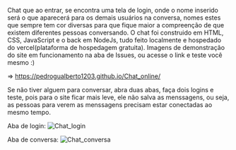 Chat que ao entrar, se encontra uma tela de login, onde o nome inserido será o que aparecerá para os demais usuários na conversa, nomes estes que sempre tem cor diversas para que fique maior a compreenção de que existem diferentes pessoas conversando. O chat foi construido em HTML, CSS, JavaScript e o back em NodeJs, tudo feito localmente e hospedado do vercel(plataforma de hospedagem gratuita). Imagens de demonstração do site em funcionamento na aba de Issues, ou acesse o link e teste você mesmo :)         

=>  https://pedrogualberto1203.github.io/Chat_online/

Se não tiver alguem para conversar, abra duas abas, faça dois logins e teste, pois para o site ficar mais leve, ele não salva as menssagens, ou seja, as pessoas para verem as menssagens precisam estar conectadas ao mesmo tempo.

Aba de login:
![Chat_login](https://github.com/user-attachments/assets/c8202e34-b84b-4049-92a1-a6982a173c96)

Aba de conversa:
![Chat_conversa](https://github.com/user-attachments/assets/5073f483-5328-4e89-8533-1dcee6cb13d9)
